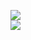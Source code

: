 [![](https://img.shields.io/badge/Made%20With-Github%20Spray-lightgrey.svg?style=for-the-badge&logo=github)](https://github.com/Annihil/github-spray#14012)  
[![](https://i.imgur.com/2DrTn0Z.gif)](https://github.com/Annihil/github-spray)
